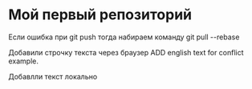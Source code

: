 # Мой первый репозиторий

Если ошибка при git push тогда набираем команду git pull --rebase

Добавили строчку текста через браузер ADD english text for conflict example.

Добавлли текст локально


